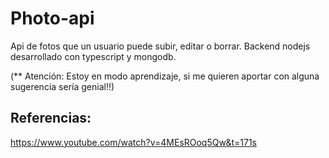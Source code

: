 # Photo-api
Api de fotos que un usuario puede subir, editar o borrar.
Backend nodejs desarrollado con typescript y mongodb.

(** Atención: Estoy en modo aprendizaje, si me quieren aportar con alguna sugerencia sería genial!!)

## Referencias:

https://www.youtube.com/watch?v=4MEsROoq5Qw&t=171s
